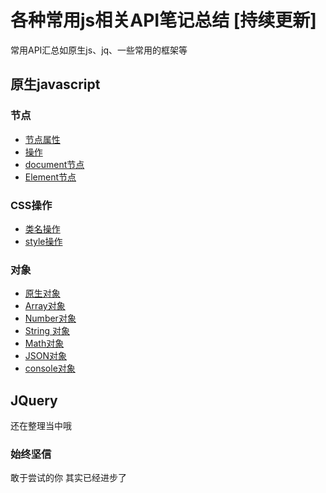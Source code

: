 # 各种常用js相关API笔记总结 [持续更新]
常用API汇总如原生js、jq、一些常用的框架等 

## 原生javascript

### 节点
* [节点属性](jiedian.md)
* [操作](j_caozuo.md)
* [document节点](document.md)
* [Element节点](element.md)

### CSS操作
* [类名操作](style-name.md)
* [style操作](style.md)

### 对象
* [原生对象](obj.md)
* [Array对象](arr.md)
* [Number对象](number.md)
* [String 对象](string.md)
* [Math对象](math.md)
* [JSON对象](json.md)
* [console对象](console.md)

## JQuery
还在整理当中哦

### 始终坚信
敢于尝试的你 其实已经进步了
